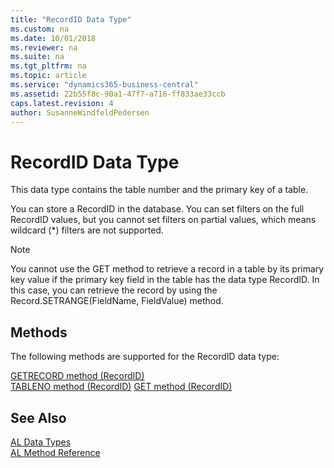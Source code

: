 ```yaml
---
title: "RecordID Data Type"
ms.custom: na
ms.date: 10/01/2018
ms.reviewer: na
ms.suite: na
ms.tgt_pltfrm: na
ms.topic: article
ms.service: "dynamics365-business-central"
ms.assetid: 22b55f8c-90a1-47f7-a716-ff833ae33ccb
caps.latest.revision: 4
author: SusanneWindfeldPedersen
---
```

# RecordID Data Type
This data type contains the table number and the primary key of a table.

You can store a RecordID in the database. You can set filters on the full RecordID values, but you cannot set filters on partial values, which means wildcard (*) filters are not supported.

> [!NOTE]  
> You cannot use the GET method to retrieve a record in a table by its primary key value if the primary key field in the table has the data type RecordID. In this case, you can retrieve the record by using  the Record.SETRANGE(FieldName, FieldValue) method.

## Methods
The following methods are supported for the RecordID data type:

[GETRECORD method (RecordID)](../methods/devenv-getrecord-method-recordid.md)   
[TABLENO method (RecordID)](../methods/devenv-tableno-method-recordid.md)
[GET method (RecordID)](../methods/devenv-get-method-record.md)   

## See Also  
[AL Data Types](devenv-al-data-types.md)  
[AL Method Reference](../methods/devenv-al-method-reference.md)  
